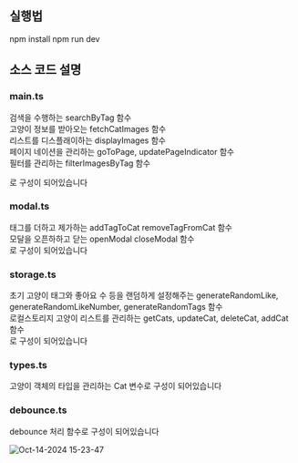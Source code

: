 ## 실행법
npm install
npm run dev

## 소스 코드 설명

### main.ts
검색을 수행하는 searchByTag 함수</br>
고양이 정보를 받아오는 fetchCatImages 함수</br>
리스트를 디스플래이하는 displayImages 함수</br>
페이지 네이션을 관리하는 goToPage, updatePageIndicator 함수</br>
필터를 관리하는 filterImagesByTag 함수</br>

로 구성이 되어있습니다
### modal.ts
태그를 더하고 제가하는 addTagToCat removeTagFromCat 함수</br>
모달을 오픈하하고 닫는 openModal closeModal 함수</br>
로 구성이 되어있습니다

### storage.ts
초기 고양이 태그와 좋아요 수 등을 랜덤하게 설정해주는 generateRandomLike, generateRandomLikeNumber, generateRandomTags 함수</br>
로컬스토리지 고양이 리스트를 관리하는 getCats, updateCat, deleteCat, addCat 함수</br>
로 구성이 되어있습니다

### types.ts
고양이 객체의 타입을 관리하는 Cat 변수로 구성이 되어있습니다</br>

### debounce.ts
debounce 처리 함수로 구성이 되어있습니다</br>


![Oct-14-2024 15-23-47](https://github.com/user-attachments/assets/768c69e9-dd6f-41d3-95f5-dcce2dde34a4)


